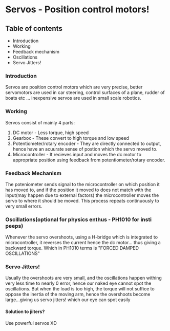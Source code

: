 # Servos - Position control motors!
## Table of contents
* Introduction
* Working
* Feedback mechanism
* Oscillations
* Servo Jitters!

### Introduction
Servos are position control motors which are very precise, better servomotors are used in car steering, control surfaces of a plane, rudder of boats etc ... inexpensive servos are used in small scale robotics.
### Working
Servos consist of mainly 4 parts: 
  1. DC motor - Less torque, high speed
  2. Gearbox - These convert to high torque and low speed
  3. Potentiometer/rotary encoder - They are directly connected to output, hence have an acuurate sense of postion which the servo moved to.
  4. Microcontroller - It recieves input and moves the dc motor to appropriate position using feedback from potentiometer/rotary encoder.
### Feedback Mechanism
The poteniometer sends signal to the microcontroller on which position it has moved to, and if the position it moved to does not match with the input(may happen due to external factors) the microcontroller moves the servo to where it should be moved. This process repeats continuously to very small errors.
### Oscillations(optional for physics enthus - PH1010 for insti peeps)
Whenever the servo overshoots, using a H-bridge which is integrated to microcontroller, it reverses the current hence the dc motor... thus giving a backward torque. Which in PH1010 terms is "FORCED DAMPED OSCILLATIONS"
### Servo Jitters!
Usually the overshoots are very small, and the oscillations happen withing very less time to nearly 0 error, hence our naked eye cannot spot the oscillations.
But when the load is too high, the torque will not suffice to oppose the inertia of the moving arm, hence the overshoots become large...giving us servo jitters! which our eye can spot easily
#### Solution to jiiters?
Use powerful servos XD
